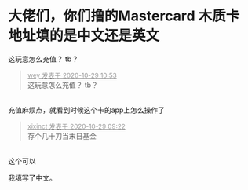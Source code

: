 # 大佬们，你们撸的Mastercard 木质卡 地址填的是中文还是英文


这玩意怎么充值？ tb？

<div class="quote"><blockquote><font size="2"><a href="https://www.hostloc.com/forum.php?mod=redirect&amp;goto=findpost&amp;pid=9368156&amp;ptid=759642" target="_blank"><font color="#999999">wey 发表于 2020-10-29 10:53</font></a></font><br />
这玩意怎么充值？ tb？</blockquote></div><br />
充值麻烦点，就看到时候这个卡的app上怎么操作了

<div class="quote"><blockquote><font size="2"><a href="https://www.hostloc.com/forum.php?mod=redirect&amp;goto=findpost&amp;pid=9367603&amp;ptid=759642" target="_blank"><font color="#999999">xixinct 发表于 2020-10-29 09:22</font></a></font><br />
存个几十刀当末日基金</blockquote></div><br />
这个可以

我填写了中文。
